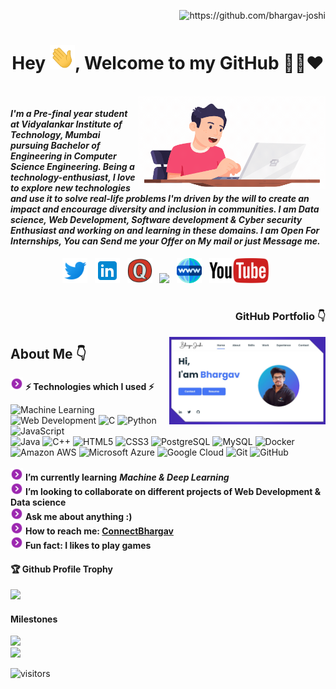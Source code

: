 <p align="right"> <img src="https://komarev.com/ghpvc/?username=bhargav-joshi" alt="https://github.com/bhargav-joshi"> </p>

<h1 align="center">Hey <img src="https://github.com/bhargav-joshi/bhargav-joshi.github.io/blob/master/assets/img/Hi.gif" width="40px" />, Welcome to my GitHub 👨‍💻❤️ <br></h1>
<br>

<img src="https://github.com/bhargav-joshi/bhargav-joshi/blob/master/Assets/programmer-crop.gif" width="300px" align="Right">
<h4 align="left"> <i>I'm a Pre-final year student at Vidyalankar Institute of Technology, Mumbai pursuing Bachelor of Engineering in Computer Science Engineering. Being a technology-enthusiast, I love to explore new technologies and use it to solve real-life problems I'm driven by the will to create an impact and encourage diversity and inclusion in communities.
I am Data science, Web Development, Software development & Cyber security Enthusiast and working on and learning in these domains.
I am Open For Internships, You can Send me your Offer on My mail or just Message me. </i></h4>


<p align="center">
<a href="https://twitter.com/Capturing_eye"><img height="40" src="https://github.com/bhargav-joshi/bhargav-joshi/blob/master/Assets/twitter.svg"></a>&nbsp;&nbsp;
<a href="https://www.linkedin.com/in/capturingeye/"><img height="40" src="https://github.com/bhargav-joshi/bhargav-joshi/blob/master/Assets/linkedin.svg"></a>&nbsp;&nbsp;
<a href="https://www.quora.com/profile/Bhargav-Joshi-149"><img height="40" src="https://github.com/bhargav-joshi/bhargav-joshi/blob/master/Assets/quora.svg"></a>&nbsp;&nbsp;
<a href="https://medium.com/@bhargavjoshi55"><img height="40" src="https://raw.githubusercontent.com/soumyadip007/soumyadip007/master/img/social/mm.png"></a>&nbsp;&nbsp;
<a href="http://bhargavjoshi.live/"><img height="40" src="https://github.com/bhargav-joshi/bhargav-joshi/blob/master/Assets/www.svg"></a>&nbsp;&nbsp;
<a href="http://www.youtube.com/channel/UCNNV6y1pF3sv8xfKjsz7fUw?sub_confirmation=1"><img height="40" src="https://github.com/bhargav-joshi/bhargav-joshi/blob/master/Assets/YouTube.png"></a>&nbsp;&nbsp; 
</p>  


# 

<h3 align="Right"> GitHub Portfolio 👇 </h3>
<a href="http://bhargav-joshi.github.io"><img src="https://github.com/bhargav-joshi/bhargav-joshi/blob/master/Assets/github-website.png" width="250px" align="right"></a>


## About Me 👇
 
<img src="https://github.com/bhargav-joshi/bhargav-joshi/blob/master/Assets/next.png" width="20px"> **⚡ Technologies which I used ⚡**
 
![Machine Learning](https://img.shields.io/badge/Machine%20Learning-%7C-blue?style=flat-square) 
![Web Development](https://img.shields.io/badge/Web%20Development-%7C-red?style=flat-square) 
![C](https://img.shields.io/badge/C-%7C-blue?style=flat-square)
![Python](https://img.shields.io/badge/-Python-black?style=flat-square&logo=Python)
![JavaScript](https://img.shields.io/badge/-JavaScript-black?style=flat-square&logo=javascript) <br>
![Java](https://img.shields.io/badge/-java-E34A86?style=flat-square&logo=java) 
![C++](https://img.shields.io/badge/-C++-00599C?style=flat-square&logo=c) 
![HTML5](https://img.shields.io/badge/-HTML5-E34F26?style=flat-square&logo=html5&logoColor=white)
![CSS3](https://img.shields.io/badge/-CSS3-1572B6?style=flat-square&logo=css3)
![PostgreSQL](https://img.shields.io/badge/-PostgreSQL-336791?style=flat-square&logo=postgresql)
![MySQL](https://img.shields.io/badge/-MySQL-black?style=flat-square&logo=mysql)
![Docker](https://img.shields.io/badge/-Docker-black?style=flat-square&logo=docker) <br>
![Amazon AWS](https://img.shields.io/badge/Amazon%20AWS-232F3E?style=flat-square&logo=amazon-aws)
![Microsoft Azure](https://img.shields.io/badge/Microsoft%20Azure-232F7E?style=flat-square&logo=microsoft-azure)
![Google Cloud](https://img.shields.io/badge/Google%20Cloud-black?style=flat-square&logo=google-cloud)
![Git](https://img.shields.io/badge/-Git-black?style=flat-square&logo=git)
![GitHub](https://img.shields.io/badge/-GitHub-181717?style=flat-square&logo=github)
<br> <br>
<img src="https://github.com/bhargav-joshi/bhargav-joshi/blob/master/Assets/next.png" width="20px"> **I’m currently learning** ***Machine & Deep Learning*** <br>
<img src="https://github.com/bhargav-joshi/bhargav-joshi/blob/master/Assets/next.png" width="20px"> **I’m looking to collaborate on different projects of Web Development & Data science** <br>
<img src="https://github.com/bhargav-joshi/bhargav-joshi/blob/master/Assets/next.png" width="20px"> **Ask me about anything :)** <br>
<img src="https://github.com/bhargav-joshi/bhargav-joshi/blob/master/Assets/next.png" width="20px"> **How to reach me: [ConnectBhargav](https://www.linkedin.com/in/capturingeye/)**<br>
<img src="https://github.com/bhargav-joshi/bhargav-joshi/blob/master/Assets/next.png" width="20px"> **Fun fact: I likes to play games**<br>

<div>
  <h4>🏆 Github Profile Trophy</h4>
  <a href="https://github.com/ryo-ma/github-profile-trophy">
    <img src="https://github-profile-trophy.vercel.app/?username=bhargav-joshi&column=7&hide=issue"/>
  </a>
<h4> Milestones </h4>
<img src="https://studentambassadors.microsoft.com/Assets/Badge/LevelBeta.png" width="100px" />
</div>

<!--## Communities

<a href="https://crowdsource.google.com/"><img src="https://lh3.googleusercontent.com/mR_90d6G3yG85wtSqaIm2NhHNTpXQFDdr0kGyU6JPJ0B0emm1LNmBI_rNcQ-khwcuMeE" width=60px></a>
<a href="https://dsc.community.dev/"><img src="https://media-exp1.licdn.com/dms/image/C560BAQHtS3OdZ0Kr8Q/company-logo_200_200/0?e=2159024400&v=beta&t=NFD7U4LerS47Ui4c03fBDH_6BsG9vTQm081EVKBxYc0" width=70px></a>
<a href="https://codingblocks.com/"><img src="https://avatars1.githubusercontent.com/u/19412721?s=200&v=4" width=60px></a>
<a href="https://github.com/Developer-Community-India"><img src="https://avatars0.githubusercontent.com/u/71818610?s=200&v=4" width=60px></a>
<img src="https://betanews.com/wp-content/uploads/2022/08/Microsoft-Logo1.jpg" width=60px>
-->

<img src="https://github-readme-stats.vercel.app/api?username=bhargav-joshi&show_icons=true" width=400>

![visitors](https://visitor-badge.glitch.me/badge?page_id=page.id)
